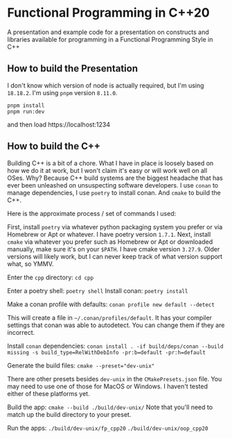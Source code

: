 # Functional Programming in C++20
A presentation and example code for a presentation on constructs and libraries available for programming in a Functional Programming Style in C++


## How to build the Presentation
I don't know which version of node is actually required, but I'm using `18.18.2`.  I'm using `pnpm` version `8.11.0`.
```
pnpm install
pnpm run:dev
```
and then load https://localhost:1234

## How to build the C++
Building C++ is a bit of a chore. What I have in place is loosely based on how we do it at work, but I won't claim it's easy or will work well on all OSes. Why? Because C++ build systems are the biggest headache that has ever been unleashed on unsuspecting software developers. I use `conan` to manage dependencies, I use `poetry` to install conan. And `cmake` to build the C++.

Here is the approximate process / set of commands I used:

First, install `poetry` via whatever python packaging system you prefer or via Homebrew or Apt or whatever. I have poetry version `1.7.1`.
Next, install `cmake` via whatever you prefer such as Homebrew or Apt or downloaded manually, make sure it's on your `$PATH`. I have cmake version `3.27.9`. Older versions will likely work, but I can never keep track of what version support what, so YMMV.

Enter the `cpp` directory:
`cd cpp`

Enter a poetry shell:
`poetry shell`
Install conan:
`poetry install`

Make a conan profile with defaults:
`conan profile new default --detect`

This will create a file in `~/.conan/profiles/default`. It has your compiler settings that conan was able to autodetect. You can change them if they are incorrect.

Install `conan` dependencies:
`conan install . -if build/deps/conan --build missing -s build_type=RelWithDebInfo -pr:b=default -pr:h=default`

Generate the build files:
`cmake --preset="dev-unix"`

There are other presets besides `dev-unix` in the `CMakePresets.json` file. You may need to use one of those for MacOS or Windows. I haven't tested either of these platforms yet.

Build the app:
`cmake --build ./build/dev-unix/`
Note that you'll need to match up the build directory to your preset.

Run the apps:
`./build/dev-unix/fp_cpp20`
`./build/dev-unix/oop_cpp20`

